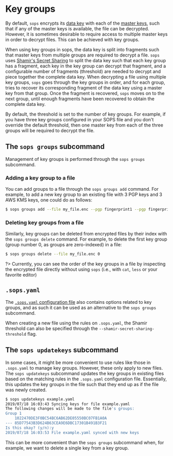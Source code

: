 # Key groups

By default, `sops` encrypts its [data key](internals/encryption_protocol.md)
with each of the [master keys](encryption_providers/README.md), such that if
any of the master keys is available, the file can be decrypted. However, it is
sometimes desirable to require access to multiple master keys in order to
decrypt files. This can be achieved with key groups.

When using key groups in sops, the data key is split into fragments such that
master keys from multiple groups are required to decrypt a file. `sops` uses
[Shamir's Secret Sharing](TODO) to split the data key such that each key group
has a fragment, each key in the key group can decrypt that fragment, and a
configurable number of fragments (threshold) are needed to decrypt and piece
together the complete data key. When decrypting a file using multiple key
groups, `sops` goes through the key groups in order, and for each group, tries
to recover its corresponding fragment of the data key using a master key from
that group. Once the fragment is recovered, `sops` moves on to the next group,
until enough fragments have been recovered to obtain the complete data key.

By default, the threshold is set to the number of key groups. For example, if
you have three key groups configured in your SOPS file and you don't override
the default threshold, then one master key from each of the three groups will
be required to decrypt the file.

## The `sops groups` subcommand

Management of key groups is performed through the `sops groups` subcommand.

### Adding a key group to a file

You can add groups to a file through the `sops groups add` command. For example, to add a new key group to an existing file with 3 PGP keys and 3 AWS KMS keys, one could do as follows:

```bash
$ sops groups add --file my_file.enc --pgp fingerprint1 --pgp fingerprint2 --pgp fingerprint3 --kms arn1 --kms arn2 --kms arn3
```

### Deleting key groups from a file

Similarly, key groups can be deleted from encrypted files by their index with
the `sops groups delete` command. For example, to delete the first key group
(group number 0, as groups are zero-indexed) in a file:

```bash
$ sops groups delete --file my_file.enc 0
```

?> Currently, you can see the order of the key groups in a file by inspecting
the encrypted file directly without using `sops` (i.e., with `cat`, `less` or
your favorite editor)

## `.sops.yaml`

The [`.sops.yaml` configuration file](sops_yaml_config_file.md) also contains options related to
key groups, and as such it can be used as an alternative to the `sops groups`
subcommand.

When creating a new file using the rules on `.sops.yaml`, the Shamir threshold
can also be specified through the `--shamir-secret-sharing-threshold` flag.

## The `sops updatekeys` subcommand

In some cases, it might be more convenient to use rules like those in
`.sops.yaml` to manage key groups. However, these only apply to new files. The
`sops updatekeys` subcommand updates the key groups in existing files based on
the matching rules in the `.sops.yaml` configuration file. Essentially, this
updates the key groups in the file such that they end up as if the file was
newly created.

```bash
$ sops updatekeys example.yaml
2019/07/18 16:03:43 Syncing keys for file example.yaml
The following changes will be made to the file's groups:
Group 1
    1022470DE3F0BC54BC6AB62DE05550BC07FB1A0A
--- 85D77543B3D624B63CEA9E6DBC17301B491B3F21
Is this okay? (y/n):y
2019/07/18 16:03:53 File example.yaml synced with new keys
```

This can be more convenient than the `sops groups` subcommand when, for
example, we want to delete a single key from a key group.
